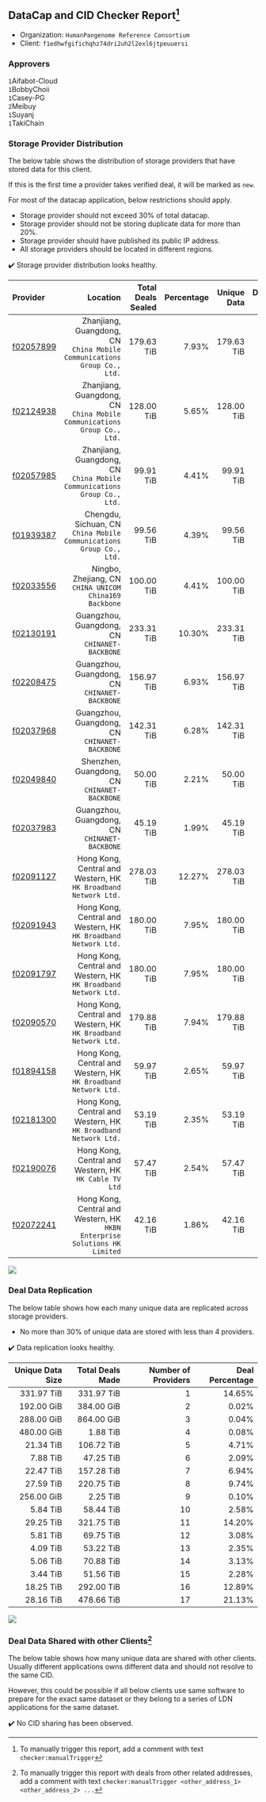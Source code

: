 ## DataCap and CID Checker Report[^1]
 - Organization: `HumanPangenome Reference Consortium`
 - Client: `f1edhwfgifichqhz74dri2uh2l2exl6jtpeuuersi`
### Approvers
`1`Aifabot-Cloud<br/>`1`BobbyChoii<br/>`1`Casey-PG<br/>`2`Meibuy<br/>`1`Suyanj<br/>`1`TakiChain

### Storage Provider Distribution
The below table shows the distribution of storage providers that have stored data for this client.

If this is the first time a provider takes verified deal, it will be marked as `new`.

For most of the datacap application, below restrictions should apply.
 - Storage provider should not exceed 30% of total datacap.
 - Storage provider should not be storing duplicate data for more than 20%.
 - Storage provider should have published its public IP address.
 - All storage providers should be located in different regions.

✔️ Storage provider distribution looks healthy.

| Provider                                              |                                                                      Location | Total Deals Sealed | Percentage | Unique Data | Duplicate Deals |
| :---------------------------------------------------- | ----------------------------------------------------------------------------: | -----------------: | ---------: | ----------: | --------------: |
| [f02057899](https://filfox.info/en/address/f02057899) |    Zhanjiang, Guangdong, CN<br/>`China Mobile Communications Group Co., Ltd.` |         179.63 TiB |      7.93% |  179.63 TiB |           0.00% |
| [f02124938](https://filfox.info/en/address/f02124938) |    Zhanjiang, Guangdong, CN<br/>`China Mobile Communications Group Co., Ltd.` |         128.00 TiB |      5.65% |  128.00 TiB |           0.00% |
| [f02057985](https://filfox.info/en/address/f02057985) |    Zhanjiang, Guangdong, CN<br/>`China Mobile Communications Group Co., Ltd.` |          99.91 TiB |      4.41% |   99.91 TiB |           0.00% |
| [f01939387](https://filfox.info/en/address/f01939387) |        Chengdu, Sichuan, CN<br/>`China Mobile Communications Group Co., Ltd.` |          99.56 TiB |      4.39% |   99.56 TiB |           0.00% |
| [f02033556](https://filfox.info/en/address/f02033556) |                     Ningbo, Zhejiang, CN<br/>`CHINA UNICOM China169 Backbone` |         100.00 TiB |      4.41% |  100.00 TiB |           0.00% |
| [f02130191](https://filfox.info/en/address/f02130191) |                              Guangzhou, Guangdong, CN<br/>`CHINANET-BACKBONE` |         233.31 TiB |     10.30% |  233.31 TiB |           0.00% |
| [f02208475](https://filfox.info/en/address/f02208475) |                              Guangzhou, Guangdong, CN<br/>`CHINANET-BACKBONE` |         156.97 TiB |      6.93% |  156.97 TiB |           0.00% |
| [f02037968](https://filfox.info/en/address/f02037968) |                              Guangzhou, Guangdong, CN<br/>`CHINANET-BACKBONE` |         142.31 TiB |      6.28% |  142.31 TiB |           0.00% |
| [f02049840](https://filfox.info/en/address/f02049840) |                               Shenzhen, Guangdong, CN<br/>`CHINANET-BACKBONE` |          50.00 TiB |      2.21% |   50.00 TiB |           0.00% |
| [f02037983](https://filfox.info/en/address/f02037983) |                              Guangzhou, Guangdong, CN<br/>`CHINANET-BACKBONE` |          45.19 TiB |      1.99% |   45.19 TiB |           0.00% |
| [f02091127](https://filfox.info/en/address/f02091127) |            Hong Kong, Central and Western, HK<br/>`HK Broadband Network Ltd.` |         278.03 TiB |     12.27% |  278.03 TiB |           0.00% |
| [f02091943](https://filfox.info/en/address/f02091943) |            Hong Kong, Central and Western, HK<br/>`HK Broadband Network Ltd.` |         180.00 TiB |      7.95% |  180.00 TiB |           0.00% |
| [f02091797](https://filfox.info/en/address/f02091797) |            Hong Kong, Central and Western, HK<br/>`HK Broadband Network Ltd.` |         180.00 TiB |      7.95% |  180.00 TiB |           0.00% |
| [f02090570](https://filfox.info/en/address/f02090570) |            Hong Kong, Central and Western, HK<br/>`HK Broadband Network Ltd.` |         179.88 TiB |      7.94% |  179.88 TiB |           0.00% |
| [f01894158](https://filfox.info/en/address/f01894158) |            Hong Kong, Central and Western, HK<br/>`HK Broadband Network Ltd.` |          59.97 TiB |      2.65% |   59.97 TiB |           0.00% |
| [f02181300](https://filfox.info/en/address/f02181300) |            Hong Kong, Central and Western, HK<br/>`HK Broadband Network Ltd.` |          53.19 TiB |      2.35% |   53.19 TiB |           0.00% |
| [f02190076](https://filfox.info/en/address/f02190076) |                      Hong Kong, Central and Western, HK<br/>`HK Cable TV Ltd` |          57.47 TiB |      2.54% |   57.47 TiB |           0.00% |
| [f02072241](https://filfox.info/en/address/f02072241) | Hong Kong, Central and Western, HK<br/>`HKBN Enterprise Solutions HK Limited` |          42.16 TiB |      1.86% |   42.16 TiB |           0.00% |

<img src="https://raw.githubusercontent.com/data-preservation-programs/filplus-checker-assets/main/filecoin-project/filecoin-plus-large-datasets/issues/1618/1686655079594.png"/>

### Deal Data Replication
The below table shows how each many unique data are replicated across storage providers.

- No more than 30% of unique data are stored with less than 4 providers.

✔️ Data replication looks healthy.

| Unique Data Size | Total Deals Made | Number of Providers | Deal Percentage |
| ---------------: | ---------------: | ------------------: | --------------: |
|       331.97 TiB |       331.97 TiB |                   1 |          14.65% |
|       192.00 GiB |       384.00 GiB |                   2 |           0.02% |
|       288.00 GiB |       864.00 GiB |                   3 |           0.04% |
|       480.00 GiB |         1.88 TiB |                   4 |           0.08% |
|        21.34 TiB |       106.72 TiB |                   5 |           4.71% |
|         7.88 TiB |        47.25 TiB |                   6 |           2.09% |
|        22.47 TiB |       157.28 TiB |                   7 |           6.94% |
|        27.59 TiB |       220.75 TiB |                   8 |           9.74% |
|       256.00 GiB |         2.25 TiB |                   9 |           0.10% |
|         5.84 TiB |        58.44 TiB |                  10 |           2.58% |
|        29.25 TiB |       321.75 TiB |                  11 |          14.20% |
|         5.81 TiB |        69.75 TiB |                  12 |           3.08% |
|         4.09 TiB |        53.22 TiB |                  13 |           2.35% |
|         5.06 TiB |        70.88 TiB |                  14 |           3.13% |
|         3.44 TiB |        51.56 TiB |                  15 |           2.28% |
|        18.25 TiB |       292.00 TiB |                  16 |          12.89% |
|        28.16 TiB |       478.66 TiB |                  17 |          21.13% |

<img src="https://raw.githubusercontent.com/data-preservation-programs/filplus-checker-assets/main/filecoin-project/filecoin-plus-large-datasets/issues/1618/1686655080317.png"/>

### Deal Data Shared with other Clients[^3]
The below table shows how many unique data are shared with other clients.
Usually different applications owns different data and should not resolve to the same CID.

However, this could be possible if all below clients use same software to prepare for the exact same dataset or they belong to a series of LDN applications for the same dataset.

✔️ No CID sharing has been observed.

[^1]: To manually trigger this report, add a comment with text `checker:manualTrigger`

[^2]: Deals from those addresses are combined into this report as they are specified with `checker:manualTrigger`

[^3]: To manually trigger this report with deals from other related addresses, add a comment with text `checker:manualTrigger <other_address_1> <other_address_2> ...`
